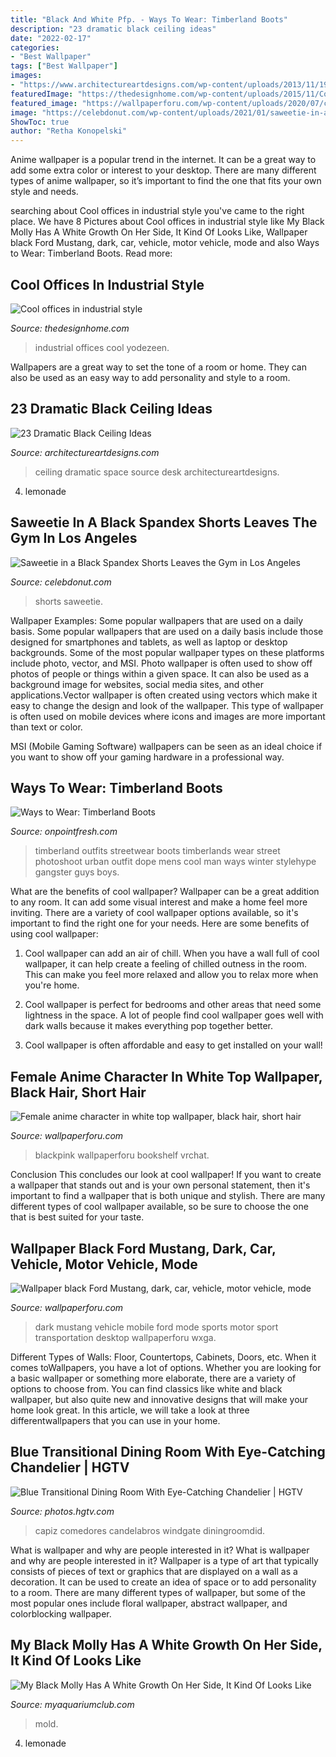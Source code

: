 ```yaml
---
title: "Black And White Pfp. - Ways To Wear: Timberland Boots"
description: "23 dramatic black ceiling ideas"
date: "2022-02-17"
categories:
- "Best Wallpaper"
tags: ["Best Wallpaper"]
images:
- "https://www.architectureartdesigns.com/wp-content/uploads/2013/11/1914.jpg"
featuredImage: "https://thedesignhome.com/wp-content/uploads/2015/11/Cool-offices-in-industrial-style3.jpg"
featured_image: "https://wallpaperforu.com/wp-content/uploads/2020/07/car-wallpaper-200726122344261440x2560.jpg"
image: "https://celebdonut.com/wp-content/uploads/2021/01/saweetie-in-a-black-spandex-shorts-leaves-the-gym-in-los-angeles-5-683x1024.jpg"
ShowToc: true
author: "Retha Konopelski"
---
```



Anime wallpaper is a popular trend in the internet. It can be a great way to add some extra color or interest to your desktop. There are many different types of anime wallpaper, so it’s important to find the one that fits your own style and needs.

	

		
searching about Cool offices in industrial style you've came to the right place. We have 8 Pictures about Cool offices in industrial style like My Black Molly Has A White Growth On Her Side, It Kind Of Looks Like, Wallpaper black Ford Mustang, dark, car, vehicle, motor vehicle, mode and also Ways to Wear: Timberland Boots. Read more:
		
    
## Cool Offices In Industrial Style

<img loading=lazy src="https://thedesignhome.com/wp-content/uploads/2015/11/Cool-offices-in-industrial-style3.jpg" onerror="this.onerror=null;this.src='https://tse2.mm.bing.net/th?id=OIP.d_oPEoiSi2Qm1ARmoDW3-AHaLH&amp;pid=15.1';" alt="Cool offices in industrial style">

_Source: thedesignhome.com_

>industrial offices cool yodezeen. 

	

Wallpapers are a great way to set the tone of a room or home. They can also be used as an easy way to add personality and style to a room.

    
## 23 Dramatic Black Ceiling Ideas

<img loading=lazy src="https://www.architectureartdesigns.com/wp-content/uploads/2013/11/1914.jpg" onerror="this.onerror=null;this.src='https://tse1.mm.bing.net/th?id=OIP.wYvskMJwUdZQWfYqrkJGlQHaJ4&amp;pid=15.1';" alt="23 Dramatic Black Ceiling Ideas">

_Source: architectureartdesigns.com_

>ceiling dramatic space source desk architectureartdesigns. 

	

4. lemonade 

    
## Saweetie In A Black Spandex Shorts Leaves The Gym In Los Angeles

<img loading=lazy src="https://celebdonut.com/wp-content/uploads/2021/01/saweetie-in-a-black-spandex-shorts-leaves-the-gym-in-los-angeles-5-683x1024.jpg" onerror="this.onerror=null;this.src='https://tse2.mm.bing.net/th?id=OIP.I8-hMCOzJ3LVjMRoSZd9ZgHaLG&amp;pid=15.1';" alt="Saweetie in a Black Spandex Shorts Leaves the Gym in Los Angeles">

_Source: celebdonut.com_

>shorts saweetie. 

	

Wallpaper Examples: Some popular wallpapers that are used on a daily basis.
Some popular wallpapers that are used on a daily basis include those designed for smartphones and tablets, as well as laptop or desktop backgrounds. Some of the most popular wallpaper types on these platforms include photo, vector, and MSI. 
Photo wallpaper is often used to show off photos of people or things within a given space. It can also be used as a background image for websites, social media sites, and other applications.Vector wallpaper is often created using vectors which make it easy to change the design and look of the wallpaper. This type of wallpaper is often used on mobile devices where icons and images are more important than text or color. 

MSI (Mobile Gaming Software) wallpapers can be seen as an ideal choice if you want to show off your gaming hardware in a professional way.

    
## Ways To Wear: Timberland Boots

<img loading=lazy src="https://onpointfresh.com/wp-content/uploads/2016/03/ae6b2539e5583f74d1924aa72a38d5f8.jpg" onerror="this.onerror=null;this.src='https://tse1.mm.bing.net/th?id=OIP.nRcFmRYhbOqRwaT1-TbCxQHaLH&amp;pid=15.1';" alt="Ways to Wear: Timberland Boots">

_Source: onpointfresh.com_

>timberland outfits streetwear boots timberlands wear street photoshoot urban outfit dope mens cool man ways winter stylehype gangster guys boys. 

	

What are the benefits of cool wallpaper?
Wallpaper can be a great addition to any room. It can add some visual interest and make a home feel more inviting. There are a variety of cool wallpaper options available, so it's important to find the right one for your needs. Here are some benefits of using cool wallpaper: 
1. Cool wallpaper can add an air of chill. When you have a wall full of cool wallpaper, it can help create a feeling of chilled outness in the room. This can make you feel more relaxed and allow you to relax more when you're home. 

2. Cool wallpaper is perfect for bedrooms and other areas that need some lightness in the space. A lot of people find cool wallpaper goes well with dark walls because it makes everything pop together better. 

3. Cool wallpaper is often affordable and easy to get installed on your wall!

    
## Female Anime Character In White Top Wallpaper, Black Hair, Short Hair

<img loading=lazy src="https://wallpaperforu.com/wp-content/uploads/2020/07/anime-wallpaper-200717133601191440x2560.jpg" onerror="this.onerror=null;this.src='https://tse2.mm.bing.net/th?id=OIP.tpxs6RkI3hOblVZw-fIo-AHaNK&amp;pid=15.1';" alt="Female anime character in white top wallpaper, black hair, short hair">

_Source: wallpaperforu.com_

>blackpink wallpaperforu bookshelf vrchat. 

	

Conclusion
This concludes our look at cool wallpaper! If you want to create a wallpaper that stands out and is your own personal statement, then it's important to find a wallpaper that is both unique and stylish. There are many different types of cool wallpaper available, so be sure to choose the one that is best suited for your taste.

    
## Wallpaper Black Ford Mustang, Dark, Car, Vehicle, Motor Vehicle, Mode

<img loading=lazy src="https://wallpaperforu.com/wp-content/uploads/2020/07/car-wallpaper-200726122344261440x2560.jpg" onerror="this.onerror=null;this.src='https://tse2.mm.bing.net/th?id=OIP.n59ZasyqpvKsU0eTPs_O7QHaNK&amp;pid=15.1';" alt="Wallpaper black Ford Mustang, dark, car, vehicle, motor vehicle, mode">

_Source: wallpaperforu.com_

>dark mustang vehicle mobile ford mode sports motor sport transportation desktop wallpaperforu wxga. 

	

Different Types of Walls: Floor, Countertops, Cabinets, Doors, etc.
When it comes toWallpapers, you have a lot of options. Whether you are looking for a basic wallpaper or something more elaborate, there are a variety of options to choose from. You can find classics like white and black wallpaper, but also quite new and innovative designs that will make your home look great. In this article, we will take a look at three differentwallpapers that you can use in your home.

    
## Blue Transitional Dining Room With Eye-Catching Chandelier | HGTV

<img loading=lazy src="https://hgtvhome.sndimg.com/content/dam/images/hgtv/fullset/2014/10/21/1/Red-Egg-Design-Group_Windgate-Ranch-dining-room.jpg.rend.hgtvcom.616.924.suffix/1413898638185.jpeg" onerror="this.onerror=null;this.src='https://tse2.mm.bing.net/th?id=OIP.NF_L528YW0RKs7D_zW3YbQHaLH&amp;pid=15.1';" alt="Blue Transitional Dining Room With Eye-Catching Chandelier | HGTV">

_Source: photos.hgtv.com_

>capiz comedores candelabros windgate diningroomdid. 

	

What is wallpaper and why are people interested in it?
What is wallpaper and why are people interested in it?
Wallpaper is a type of art that typically consists of pieces of text or graphics that are displayed on a wall as a decoration. It can be used to create an idea of space or to add personality to a room. There are many different types of wallpaper, but some of the most popular ones include floral wallpaper, abstract wallpaper, and colorblocking wallpaper.

    
## My Black Molly Has A White Growth On Her Side, It Kind Of Looks Like

<img loading=lazy src="https://dlgdxii3fgupk.cloudfront.net/myaquariumclub.com/images/fbfiles/images/625w/image-34d951e2ec7c9cf660a3f8d9db1cf5c0_v_1517636236.jpg" onerror="this.onerror=null;this.src='https://tse3.mm.bing.net/th?id=OIP._9LT54bHxiGQep5hL-mHMQHaJ6&amp;pid=15.1';" alt="My Black Molly Has A White Growth On Her Side, It Kind Of Looks Like">

_Source: myaquariumclub.com_

>mold. 

	

4. lemonade 

